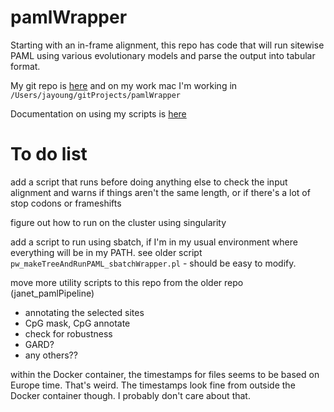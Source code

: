# pamlWrapper
Starting with an in-frame alignment, this repo has code that will run sitewise PAML using various evolutionary models and parse the output into tabular format.

My git repo is [here](https://github.com/jayoung/pamlWrapper) and on my work mac I'm working in `/Users/jayoung/gitProjects/pamlWrapper`  

Documentation on using my scripts is [here](docs/runPAMLandParse.md)

# To do list

add a script that runs before doing anything else to check the input alignment and warns if things aren't the same length, or if there's a lot of stop codons or frameshifts

figure out how to run on the cluster using singularity

add a script to run using sbatch, if I'm in my usual environment where everything will be in my PATH. see older script `pw_makeTreeAndRunPAML_sbatchWrapper.pl` - should be easy to modify.

move more utility scripts to this repo from the older repo (janet_pamlPipeline)
- annotating the selected sites
- CpG mask, CpG annotate
- check for robustness
- GARD?
- any others??

within the Docker container, the timestamps for files seems to be based on Europe time. That's weird. The timestamps look fine from outside the Docker container though. I probably don't care about that. 
